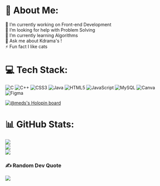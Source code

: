 # 💫 About Me:
🔭 I’m currently working on Front-end Development<br>🤝 I’m looking for help with Problem Solving<br>🌱 I’m currently learning Algorithms<br>💬 Ask me about Kdrama's !<br>⚡ Fun fact I like cats


# 💻 Tech Stack:
![C](https://img.shields.io/badge/c-%2300599C.svg?style=for-the-badge&logo=c&logoColor=white) ![C++](https://img.shields.io/badge/c++-%2300599C.svg?style=for-the-badge&logo=c%2B%2B&logoColor=white) ![CSS3](https://img.shields.io/badge/css3-%231572B6.svg?style=for-the-badge&logo=css3&logoColor=white) ![Java](https://img.shields.io/badge/java-%23ED8B00.svg?style=for-the-badge&logo=java&logoColor=white) ![HTML5](https://img.shields.io/badge/html5-%23E34F26.svg?style=for-the-badge&logo=html5&logoColor=white) ![JavaScript](https://img.shields.io/badge/javascript-%23323330.svg?style=for-the-badge&logo=javascript&logoColor=%23F7DF1E) ![MySQL](https://img.shields.io/badge/mysql-%2300f.svg?style=for-the-badge&logo=mysql&logoColor=white) ![Canva](https://img.shields.io/badge/Canva-%2300C4CC.svg?style=for-the-badge&logo=Canva&logoColor=white) 	![Figma](https://img.shields.io/badge/figma-%23F24E1E.svg?style=for-the-badge&logo=figma&logoColor=white)

[![@meds's Holopin board](https://holopin.me/meds)](https://holopin.io/@meds)

# 📊 GitHub Stats:
![](https://github-readme-stats.vercel.app/api?username=Candy505&theme=city_light&hide_border=false&include_all_commits=false&count_private=false)<br/>
![](https://github-readme-streak-stats.herokuapp.com/?user=Candy505&theme=city_light&hide_border=false)<br/>
![](https://github-readme-stats.vercel.app/api/top-langs/?username=Candy505&theme=city_light&hide_border=false&include_all_commits=false&count_private=false&layout=compact)

### ✍️ Random Dev Quote
![](https://quotes-github-readme.vercel.app/api?type=horizontal&theme=light)

